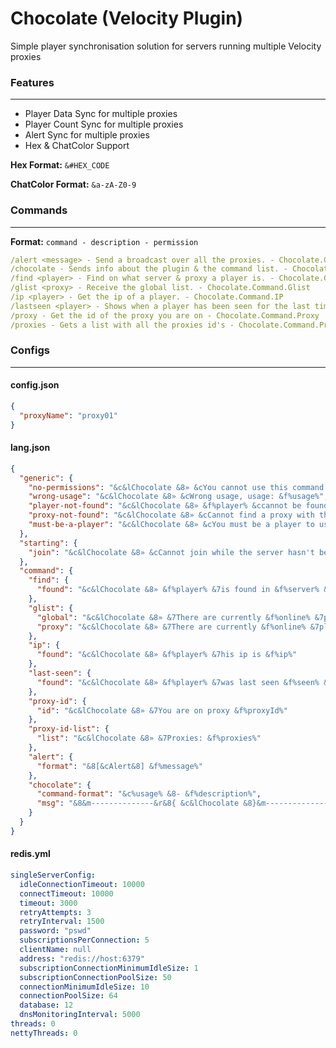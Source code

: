 # Chocolate (Velocity Plugin)

Simple player synchronisation solution for servers running multiple Velocity proxies

### Features

---

- Player Data Sync for multiple proxies
- Player Count Sync for multiple proxies
- Alert Sync for multiple proxies
- Hex & ChatColor Support

**Hex Format:** `&#HEX_CODE`

**ChatColor Format:** `&a-zA-Z0-9`

### Commands

---

**Format:** `command - description - permission`

```yaml
/alert <message> - Send a broadcast over all the proxies. - Chocolate.Command.Alert
/chocolate - Sends info about the plugin & the command list. - Chocolate.Command.Chocolate
/find <player> - Find on what server & proxy a player is. - Chocolate.Command.Find
/glist <proxy> - Receive the global list. - Chocolate.Command.Glist
/ip <player> - Get the ip of a player. - Chocolate.Command.IP
/lastseen <player> - Shows when a player has been seen for the last time - Chocolate.Command.LastSeen
/proxy - Get the id of the proxy you are on - Chocolate.Command.Proxy
/proxies - Gets a list with all the proxies id's - Chocolate.Command.ProxyIdList
```

### Configs

---

#### config.json

```json
{
  "proxyName": "proxy01"
}
```

#### lang.json

```json
{
  "generic": {
    "no-permissions": "&c&lChocolate &8» &cYou cannot use this command.",
    "wrong-usage": "&c&lChocolate &8» &cWrong usage, usage: &f%usage%",
    "player-not-found": "&c&lChocolate &8» &f%player% &ccannot be found.",
    "proxy-not-found": "&c&lChocolate &8» &cCannot find a proxy with the name: &f%proxy%&c.",
    "must-be-a-player": "&c&lChocolate &8» &cYou must be a player to use this command"
  },
  "starting": {
    "join": "&c&lChocolate &8» &cCannot join while the server hasn't been fully started yet."
  },
  "command": {
    "find": {
      "found": "&c&lChocolate &8» &f%player% &7is found in &f%server% &7in proxy &f%proxy%&7."
    },
    "glist": {
      "global": "&c&lChocolate &8» &7There are currently &f%online% &7players globally connected.",
      "proxy": "&c&lChocolate &8» &7There are currently &f%online% &7players connected to proxy &f%proxy%."
    },
    "ip": {
      "found": "&c&lChocolate &8» &f%player% &7his ip is &f%ip%"
    },
    "last-seen": {
      "found": "&c&lChocolate &8» &f%player% &7was last seen &f%seen% &7ago"
    },
    "proxy-id": {
      "id": "&c&lChocolate &8» &7You are on proxy &f%proxyId%"
    },
    "proxy-id-list": {
      "list": "&c&lChocolate &8» &7Proxies: &f%proxies%"
    },
    "alert": {
      "format": "&8[&cAlert&8] &f%message%"
    },
    "chocolate": {
      "command-format": "&c%usage% &8- &f%description%",
      "msg": "&8&m--------------&r&8{ &c&lChocolate &8}&m--------------\n &f* &cAuthors: &f%authors%\n &f* &cGithub: &fhttps://github.com/GiansCode/Chocolate\n\n&c&lCommands &8»\n%commands%&8&m--------------&r&8{ &c&lChocolate &8}&m--------------"
    }
  }
}
```

#### redis.yml

```yaml
singleServerConfig:
  idleConnectionTimeout: 10000
  connectTimeout: 10000
  timeout: 3000
  retryAttempts: 3
  retryInterval: 1500
  password: "pswd"
  subscriptionsPerConnection: 5
  clientName: null
  address: "redis://host:6379"
  subscriptionConnectionMinimumIdleSize: 1
  subscriptionConnectionPoolSize: 50
  connectionMinimumIdleSize: 10
  connectionPoolSize: 64
  database: 12
  dnsMonitoringInterval: 5000
threads: 0
nettyThreads: 0
```